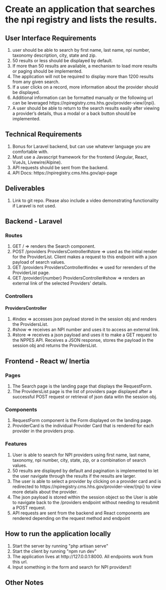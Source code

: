 <h1>Create an application that searches the npi registry and lists the results.</h1>
    <h2>User Interface Requirements</h2>
        <ol>
            <li>user should be able to search by first name, last name, npi number, taxonomy description, city, state and zip.</li>
            <li>50 results or less should be displayed by default.</li>
            <li>If more than 50 results are available, a mechanism to load more results or paging should be implemented.</li>
            <li>The application will not be required to display more than 1200 results from any given search.</li>
            <li>If a user clicks on a record, more information about the provider should be displayed.</li>
            <li>Additional information can be formatted manually or the following url can be leveraged https://npiregistry.cms.hhs.gov/provider-view/{npi}.</li>
            <li>A user should be able to return to the search results easily after viewing a provider’s details, thus a modal or a back button should be implemented.</li>
        </ol>
    <h2>Technical Requirements</h2>
        <ol>
            <li>Bonus for Laravel backend, but can use whatever language you are comfortable with. </li>
            <li>Must use a Javascript framework for the frontend (Angular, React, VueJs,  Livewire/Alpine). </li>
            <li>API requests should be sent from the backend. </li>
            <li>API Docs: https://npiregistry.cms.hhs.gov/api-page </li>
        </ol>
    <h2>Deliverables</h2>
        <ol>
            <li>Link to git repo.  Please also include a video demonstrating functionality if Laravel is not used.</li>
        </ol>

<h2> Backend - Laravel </h2>
    <h3>Routes</h3>
        <ol>
            <li>GET / => renders the Search component.</li>
            <li>POST /providers ProvidersController#store => used as the initial render for the ProviderList. Client makes a request to this endpoint with a json payload of search values. </li>
            <li>GET /providers ProvidersController#index => used for rerenders of the ProviderList page.</li>
            <li>GET /provider/{number} ProvidersController#show => renders an external link of the selected Providers' details.</li>
        </ol>
    <h3>Controllers</h3>
        <h4>ProvidersController</h4>
            <ol>
                <li>#index => accesses json payload stored in the session obj and renders the ProvidersList.</li>
                <li>#show => receives an NPI number and uses it to access an external link.</li>
                <li>#store => receives a json payload and uses it to make a GET request to the NPPES API. Receives a JSON response, stores the payload in the session obj and returns the ProvidersList. </li>
            </ol>
    
<h2>Frontend - React w/ Inertia </h2>
    <h3>Pages</h3>
        <ol>
            <li>The Search page is the landing page that displays the RequestForm.</li>
            <li>The ProvidersList page is the list of providers page displayed after a successful POST request or retrieval of json data witin the session obj.</li>
        </ol>
    <h3>Components </h3>
        <ol>
            <li>RequestForm component is the Form displayed on the landing page.</li>
            <li>ProviderCard is the individual Provider Card that is rendered for each provider in the providers prop.</li>
        </ol>
    <h3>Features</h3>
        <ol>
            <li>User is able to search for NPI providers using first name, last name, taxonomy, npi number, city, state, zip, or a combination of search values.</li>
            <li>50 results are displayed by default and pagination is implemented to let the user navigate through the results if the results are larger.</li>
            <li>The user is able to select a provider by clicking on a provider card and is redirected to https://npiregistry.cms.hhs.gov/provider-view/{npi} to view more details about the provider.</li>
            <li>The json payload is stored within the session object so the User is able to navigate back to the /providers endpoint without needing to resubmit a POST request.</li>
            <li>API requests are sent from the backend and React components are rendered depending on the request method and endpoint</li>
        </ol>
<h2>How to run the application locally</h2>
    <ol>
        <li>Start the server by running "php artisan serve"</li>
        <li>Start the client by running "npm run dev"</li>
        <li>The application lives at http://127.0.0.1:8000. All endpoints work from this url.</li>
        <li>Input something in the form and search for NPI providers!!</li>
    </ol>
<h2>Other Notes </h2>
